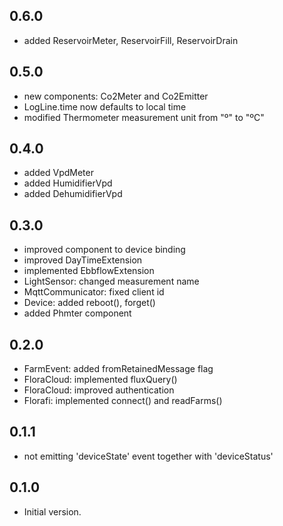 ## 0.6.0
- added ReservoirMeter, ReservoirFill, ReservoirDrain
## 0.5.0
- new components: Co2Meter and Co2Emitter
- LogLine.time now defaults to local time
- modified Thermometer measurement unit from "º" to "ºC"

## 0.4.0
- added VpdMeter
- added HumidifierVpd
- added DehumidifierVpd

## 0.3.0
- improved component to device binding
- improved DayTimeExtension
- implemented EbbflowExtension
- LightSensor: changed measurement name
- MqttCommunicator: fixed client id
- Device: added reboot(), forget()
- added Phmter component


## 0.2.0
- FarmEvent: added fromRetainedMessage flag
- FloraCloud: implemented fluxQuery()
- FloraCloud: improved authentication
- Florafi: implemented connect() and readFarms()

## 0.1.1

- not emitting 'deviceState' event together with 'deviceStatus'

## 0.1.0

- Initial version.
